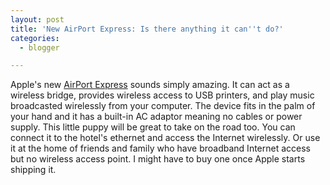 ```yaml
---
layout: post
title: 'New AirPort Express: Is there anything it can''t do?'
categories:
  - blogger

---
```


Apple's new <a href="http://www.apple.com/airportexpress/">AirPort Express</a> sounds simply amazing.  It can act as a wireless bridge, provides wireless access to USB printers, and play music broadcasted wirelessly from your computer.  The device fits in the palm of your hand and it has a built-in AC adaptor meaning no cables or power supply.  This little puppy will be great to take on the road too.  You can connect it to the hotel's ethernet and access the Internet wirelessly.  Or use it at the home of friends and family who have broadband Internet access but no wireless access point.  I might have to buy one once Apple starts shipping it.<br /><br /><br />
